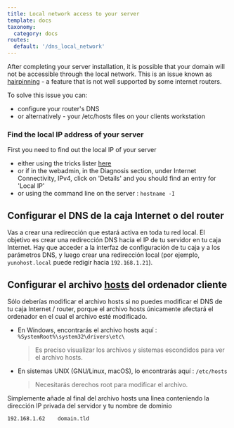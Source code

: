 ```yaml
---
title: Local network access to your server
template: docs
taxonomy:
  category: docs
routes:
  default: '/dns_local_network'
---
```


After completing your server installation, it is possible that your domain will not be accessible through the local network. This is an issue known as [hairpinning](http://en.wikipedia.org/wiki/Hairpinning) - a feature that is not well supported by some internet routers.

To solve this issue you can:
- configure your router's DNS
- or alternatively -  your /etc/hosts files on your clients workstation

### Find the local IP address of your server

First you need to find out the local IP of your server
- either using the tricks lister [here](/finding_the_local_ip)
- or if in the webadmin, in the Diagnosis section, under Internet Connectivity, IPv4, click on 'Details' and you should find an entry for 'Local IP'
- or using the command line on the server : `hostname -I`

## Configurar el DNS de la caja Internet o del router

Vas a crear una redirección que estará activa en toda tu red local. El objetivo es crear una redirección DNS hacia el IP de tu servidor en tu caja Internet. Hay que acceder a la interfaz de configuración de tu caja y a los parámetros DNS, y luego crear una redirección local (por ejemplo, `yunohost.local` puede redigir hacia `192.168.1.21`).

## Configurar el archivo [hosts](https://es.wikipedia.org/wiki/Archivo_hosts) del ordenador cliente
Sólo deberías modificar el archivo hosts si no puedes modificar el DNS de tu caja Internet / router, porque el archivo hosts únicamente afectará el ordenador en el cual el archivo esté modificado.

- En Windows, encontrarás el archivo hosts aquí :
    `%SystemRoot%\system32\drivers\etc\`
    > Es preciso visualizar los archivos y sistemas escondidos para ver el archivo hosts.
- En sistemas UNIX (GNU/Linux, macOS), lo encontrarás aquí :
    `/etc/hosts`
    > Necesitarás derechos root para modificar el archivo.

Simplemente añade al final del archivo hosts una linea conteniendo la dirección IP privada del servidor y tu nombre de dominio

```bash
192.168.1.62	domain.tld
```
